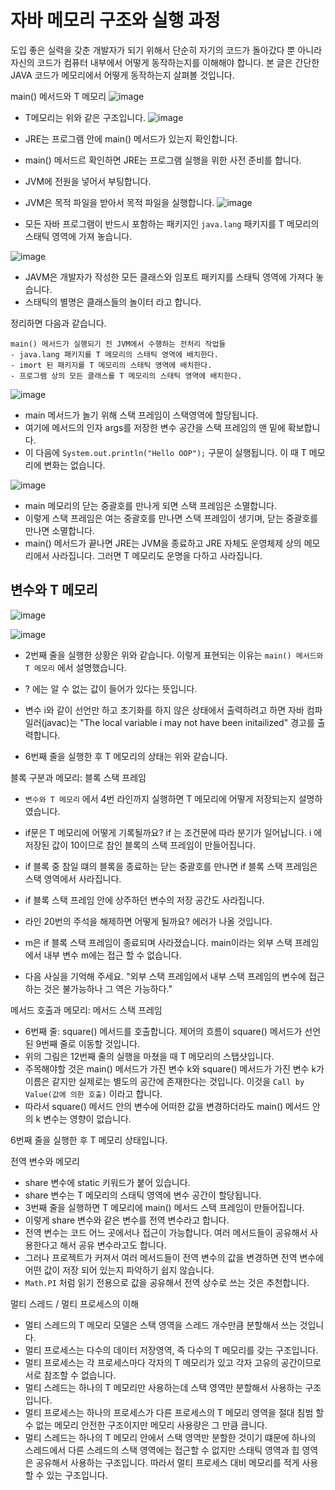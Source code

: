 # 자바 메모리 구조와 실행 과정

도입
  좋은 실력을 갖춘 개발자가 되기 위해서 단순히 자기의 코드가 돌아갔다 뿐 아니라 자신의 코드가 컴퓨터 내부에서 어떻게 동작하는지를 이해해야 합니다. 본 글은 간단한 JAVA 코드가 메모리에서 어떻게 동작하는지 살펴볼 것입니다.


main() 메서드와 T 메모리
![image](https://github.com/user-attachments/assets/b70dcc62-921b-4c5d-bbf8-7e75b7f609a9)



- T메모리는 위와 같은 구조입니다.
  ![image](https://github.com/user-attachments/assets/99be2c18-7029-4bac-8ec3-9f5ff2dbb23d)


- JRE는 프로그램 안에 main() 메서드가 있는지 확인합니다.
- main() 메서드르 확인하면 JRE는 프로그램 실행을 위한 사전 준비를 합니다.
- JVM에 전원을 넣어서 부팅합니다.
- JVM은 목적 파일을 받아서 목적 파일을 실행합니다.
  ![image](https://github.com/user-attachments/assets/2b7a2d16-f797-48fa-bfb5-9c440622b5b9)

- 모든 자바 프로그램이 반드시 포함하는 패키지인 `java.lang` 패키지를 T 메모리의 스태틱 영역에 가져 놓습니다.

![image](https://github.com/user-attachments/assets/2ca9ba9a-9395-427f-b1ec-7155ee57bd5a)

- JAVM은 개발자가 작성한 모든 클래스와 임포트 패키지를 스태틱 영역에 가져다 놓습니다.
- 스태틱의 별명은 클래스들의 놀이터 라고 합니다.

정리하면 다음과 같습니다.

```
main() 메서드가 실행되기 전 JVM에서 수행하는 전처리 작업들
- java.lang 패키지를 T 메모리의 스태틱 영역에 배치한다.
- imort 된 패키지를 T 메모리의 스태틱 영역에 배치한다.
- 프로그램 상의 모든 클래스를 T 메모리의 스태틱 영역에 배치한다. 
```
![image](https://github.com/user-attachments/assets/be7be769-fbff-477c-8e99-3f58b00b65e6)

- main 메서드가 놀기 위해 스택 프레임이 스택영역에 할당됩니다.
- 여기에 메서드의 인자 args를 저장한 변수 공간을 스택 프레임의 맨 밑에 확보합니다.
- 이 다음에 `System.out.println("Hello OOP");` 구문이 실행됩니다. 이 때 T 메모리에 변화는 없습니다.

![image](https://github.com/user-attachments/assets/ec5180da-b4ee-4c69-867c-9b99c3df0dda)

- main 메모리의 닫는 중괄호를 만나게 되면 스택 프레임은 소멸합니다.
- 이렇게 스택 프레임은 여는 중괄호를 만나면 스택 프레임이 생기며, 닫는 중괄호를 만나면 소멸합니다.
- main() 메서드가 끝나면 JRE는 JVM을 종료하고 JRE 자체도 운영체제 상의 메모리에서 사라집니다. 그러면 T 메모리도 운명을 다하고 사라집니다.


## 변수와 T 메모리
![image](https://github.com/user-attachments/assets/140d0434-dfc3-456f-9907-d89428467304)

![image](https://github.com/user-attachments/assets/c7909b19-a3f3-4e7e-b96b-fc59d55f6f3b)


- 2번째 줄을 실행한 상황은 위와 같습니다. 이렇게 표현되는 이유는 `main() 메서드와 T 메모리` 에서 설명했습니다.






- ? 에는 알 수 없는 값이 들어가 있다는 뜻입니다.
- 변수 i와 같이 선언만 하고 초기화를 하지 않은 상태에서 출력하려고 하면 자바 컴파일러(javac)는 "The local variable i may not have been initailized" 경고를 출력합니다.






- 6번째 줄을 실행한 후 T 메모리의 상태는 위와 같습니다.


블록 구분과 메모리: 블록 스택 프레임




- `변수와 T 메모리` 에서 4번 라인까지 실행하면 T 메모리에 어떻게 저장되는지 설명하였습니다.
- if문은 T 메모리에 어떻게 기록될까요? if 는 조건문에 따라 분기가 일어납니다. i 에 저장된 값이 10이므로 참인 블록의 스택 프레임이 만들어집니다.






- if 블록 중 참일 떄의 블록을 종료하는 닫는 중괄호를 만나면 if 블록 스택 프레임은 스택 영역에서 사라집니다.
- if 블록 스택 프레임 안에 상주하던 변수의 저장 공간도 사라집니다.
- 라인 20번의 주석을 해제하면 어떻게 될까요? 에러가 나올 것입니다.
- m은 if 블록 스택 프레임이 종료되며 사라졌습니다. main이라는 외부 스택 프레임에서 내부 변수 m에는 접근 할 수 없습니다.
- 다음 사실을 기억해 주세요. "외부 스택 프레임에서 내부 스택 프레임의 변수에 접근하는 것은 불가능하나 그 역은 가능하다."


메서드 호출과 메모리: 메서드 스택 프레임




- 6번째 줄: square() 메서드를 호출합니다. 제어의 흐름이 square() 메서드가 선언된 9번째 줄로 이동할 것입니다.
- 위의 그림은 12번째 줄의 실행을 마쳤을 때 T 메모리의 스탭샷입니다.
- 주목해야할 것은 main() 메서드가 가진 변수 k와 square() 메서드가 가진 변수 k가 이름은 같지만 실제로는 별도의 공간에 존재한다는 것입니다. 이것을 `Call by Value(값에 의한 호출)` 이라고 합니다.
- 따라서 square() 메서드 안의 변수에 어떠한 값을 변경하더라도 main() 메서드 안의 k 변수는 영향이 없습니다.






6번째 줄을 실행한 후 T 메모리 상태입니다.

전역 변수와 메모리




- share 변수에 static 키워드가 붙어 있습니다.
- share 변수는 T 메모리의 스태틱 영역에 변수 공간이 할당됩니다.
- 3번째 줄을 실행하면 T 메모리에 main() 메서드 스택 프레임이 만들어집니다.
- 이렇게 share 변수와 같은 변수를 전역 변수라고 합니다.
- 전역 변수는 코드 어느 곳에서나 접근이 가능합니다. 여러 메서드들이 공유해서 사용한다고 해서 공유 변수라고도 합니다.
- 그러나 프로젝트가 커져서 여러 메서드들이 전역 변수의 값을 변경하면 전역 변수에 어떤 값이 저장 되어 있는지 파악하기 쉽지 않습니다.
- `Math.PI` 처럼 읽기 전용으로 값을 공유해서 전역 상수로 쓰는 것은 추천합니다.


멀티 스레드 / 멀티 프로세스의 이해





- 멀티 스레드의 T 메모리 모델은 스택 영역을 스레드 개수만큼 분할해서 쓰는 것입니다.
- 멀티 프로세스는 다수의 데이터 저장영역, 즉 다수의 T 메모리를 갖는 구조입니다.
- 멀티 프로세스는 각 프로세스마다 각자의 T 메모리가 있고 각자 고유의 공간이므로 서로 참조할 수 없습니다.
- 멀티 스레드는 하나의 T 메모리만 사용하는데 스택 영역만 분할해서 사용하는 구조입니다.
- 멀티 프로세스는 하나의 프로세스가 다른 프로세스의 T 메모리 영역을 절대 침범 할 수 없는 메모리 안전한 구조이지만 메모리 사용량은 그 만큼 큽니다.
- 멀티 스레드는 하나의 T 메모리 안에서 스택 영역만 분할한 것이기 떄문에 하나의 스레드에서 다른 스레드의 스택 영역에는 접근할 수 없지만 스태틱 영역과 힙 영역은 공유해서 사용하는 구조입니다. 따라서 멀티 프로세스 대비 메모리를 적게 사용할 수 있는 구조입니다.
